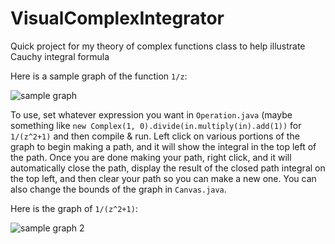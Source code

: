 # VisualComplexIntegrator
Quick project for my theory of complex functions class to help illustrate Cauchy integral formula

Here is a sample graph of the function `1/z`:

![sample graph](https://i.imgur.com/L2rcIbg.png)

To use, set whatever expression you want in `Operation.java` (maybe something like `new Complex(1, 0).divide(in.multiply(in).add(1))` for `1/(z^2+1)` and then compile & run. Left click on various portions of the graph to begin making a path, and it will show the integral in the top left of the path. Once you are done making your path, right click, and it will automatically close the path, display the result of the closed path integral on the top left, and then clear your path so you can make a new one. You can also change the bounds of the graph in `Canvas.java`.

Here is the graph of `1/(z^2+1)`:

![sample graph 2](https://i.imgur.com/RkpC7h8.png)
